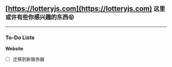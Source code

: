 ## [https://lotteryjs.com](https://lotteryjs.com) `这里或许有些你感兴趣的东西😝`
---

### To-Do Lists

**Website**

- [ ] 迁移到新服务器


